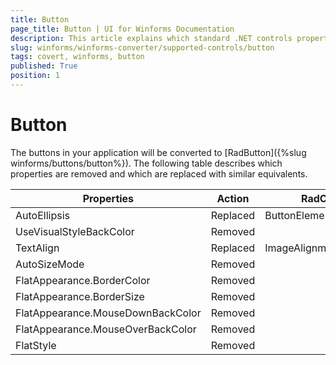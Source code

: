 ```yaml
---
title: Button
page_title: Button | UI for Winforms Documentation
description: This article explains which standard .NET controls properties are removed and which are replaced with similar equivalents. 
slug: winforms/winforms-converter/supported-controls/button
tags: covert, winforms, button
published: True
position: 1
---
```


# Button

The buttons in your application will be converted to [RadButton]({%slug winforms/buttons/button%}). The following table describes which properties are removed and which are replaced with similar equivalents.

|Properties|Action|RadControls Equivalent|
|---|---|---|
|AutoEllipsis|Replaced|ButtonElement.TextElement.AutoEllipsis|
|UseVisualStyleBackColor|Removed|   |
|TextAlign|Replaced|ImageAlignment|
|AutoSizeMode|Removed|   |
|FlatAppearance.BorderColor|Removed|   |
|FlatAppearance.BorderSize|Removed|   |
|FlatAppearance.MouseDownBackColor|Removed|   |
|FlatAppearance.MouseOverBackColor|Removed|   |
|FlatStyle |Removed|   |